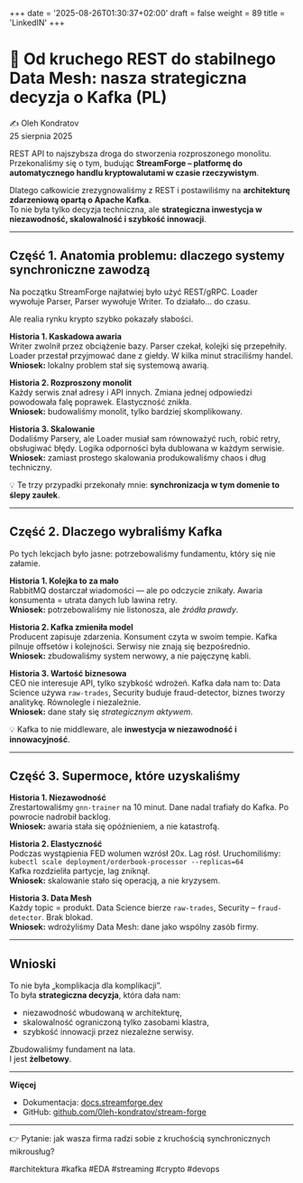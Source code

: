 +++
date = '2025-08-26T01:30:37+02:00'
draft = false
weight = 89
title = 'LinkedIN'
+++

# 📌 Od kruchego REST do stabilnego Data Mesh: nasza strategiczna decyzja o Kafka (PL)

✍️ Oleh Kondratov  
25 sierpnia 2025  

REST API to najszybsza droga do stworzenia rozproszonego monolitu.  
Przekonaliśmy się o tym, budując **StreamForge – platformę do automatycznego handlu kryptowalutami w czasie rzeczywistym**.  

Dlatego całkowicie zrezygnowaliśmy z REST i postawiliśmy na **architekturę zdarzeniową opartą o Apache Kafka**.  
To nie była tylko decyzja techniczna, ale **strategiczna inwestycja w niezawodność, skalowalność i szybkość innowacji**.  

---

## Część 1. Anatomia problemu: dlaczego systemy synchroniczne zawodzą  

Na początku StreamForge najłatwiej było użyć REST/gRPC. Loader wywołuje Parser, Parser wywołuje Writer. To działało… do czasu.  

Ale realia rynku krypto szybko pokazały słabości.  

**Historia 1. Kaskadowa awaria**  
Writer zwolnił przez obciążenie bazy. Parser czekał, kolejki się przepełniły. Loader przestał przyjmować dane z giełdy. W kilka minut straciliśmy handel.  
  **Wniosek:** lokalny problem stał się systemową awarią.  

**Historia 2. Rozproszony monolit**  
Każdy serwis znał adresy i API innych. Zmiana jednej odpowiedzi powodowała falę poprawek. Elastyczność znikła.  
  **Wniosek:** budowaliśmy monolit, tylko bardziej skomplikowany.  

**Historia 3. Skalowanie**  
Dodaliśmy Parsery, ale Loader musiał sam równoważyć ruch, robić retry, obsługiwać błędy. Logika odporności była dublowana w każdym serwisie.  
  **Wniosek:** zamiast prostego skalowania produkowaliśmy chaos i dług techniczny.  

💡 Te trzy przypadki przekonały mnie: **synchronizacja w tym domenie to ślepy zaułek**.  

---

## Część 2. Dlaczego wybraliśmy Kafka  

Po tych lekcjach było jasne: potrzebowaliśmy fundamentu, który się nie załamie.  

**Historia 1. Kolejka to za mało**  
RabbitMQ dostarczał wiadomości — ale po odczycie znikały. Awaria konsumenta = utrata danych lub lawina retry.  
  **Wniosek:** potrzebowaliśmy nie listonosza, ale *źródła prawdy*.  

**Historia 2. Kafka zmieniła model**  
Producent zapisuje zdarzenia. Konsument czyta w swoim tempie. Kafka pilnuje offsetów i kolejności. Serwisy nie znają się bezpośrednio.  
  **Wniosek:** zbudowaliśmy system nerwowy, a nie pajęczynę kabli.  

**Historia 3. Wartość biznesowa**  
CEO nie interesuje API, tylko szybkość wdrożeń. Kafka dała nam to: Data Science używa `raw-trades`, Security buduje fraud-detector, biznes tworzy analitykę. Równolegle i niezależnie.  
  **Wniosek:** dane stały się *strategicznym aktywem*.  

💡 Kafka to nie middleware, ale **inwestycja w niezawodność i innowacyjność**.  

---

## Część 3. Supermoce, które uzyskaliśmy  

**Historia 1. Niezawodność**  
Zrestartowaliśmy `gnn-trainer` na 10 minut. Dane nadal trafiały do Kafka. Po powrocie nadrobił backlog.  
  **Wniosek:** awaria stała się opóźnieniem, a nie katastrofą.  

**Historia 2. Elastyczność**  
Podczas wystąpienia FED wolumen wzrósł 20x. Lag rósł. Uruchomiliśmy:  
`kubectl scale deployment/orderbook-processor --replicas=64`  
Kafka rozdzieliła partycje, lag zniknął.  
  **Wniosek:** skalowanie stało się operacją, a nie kryzysem.  

**Historia 3. Data Mesh**  
Każdy topic = produkt. Data Science bierze `raw-trades`, Security – `fraud-detector`. Brak blokad.  
  **Wniosek:** wdrożyliśmy Data Mesh: dane jako wspólny zasób firmy.  

---

## Wnioski  

To nie była „komplikacja dla komplikacji”.  
To była **strategiczna decyzja**, która dała nam:  
- niezawodność wbudowaną w architekturę,  
- skalowalność ograniczoną tylko zasobami klastra,  
- szybkość innowacji przez niezależne serwisy.  

Zbudowaliśmy fundament na lata.  
I jest **żelbetowy**.  

---

  **Więcej**  
- Dokumentacja: [docs.streamforge.dev](http://docs.streamforge.dev)  
- GitHub: [github.com/0leh-kondratov/stream-forge](https://github.com/0leh-kondratov/stream-forge)  

---

👉 Pytanie: jak wasza firma radzi sobie z kruchością synchronicznych mikrousług?  

#architektura #kafka #EDA #streaming #crypto #devops  